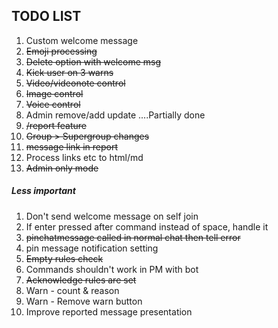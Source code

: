 ## TODO LIST

1. Custom welcome message
2. ~~Emoji processing~~
3. ~~Delete option with welcome msg~~
4. ~~Kick user on 3 warns~~
5. ~~Video/videonote control~~
6. ~~Image control~~
7. ~~Voice control~~
8. Admin remove/add update ....Partially done
9. ~~/report feature~~
10. ~~Group > Supergroup changes~~
11. ~~message link in report~~
12. Process links etc to html/md
13. ~~Admin only mode~~

##### Less important
1. Don't send welcome message on self join
2. If enter pressed after command instead of space, handle it
3. ~~pinchatmessage called in normal chat then tell error~~
4. pin message notification setting
5. ~~Empty rules check~~
6. Commands shouldn't work in PM with bot
7. ~~Acknowledge rules are set~~
8. Warn - count & reason
9. Warn - Remove warn button
10. Improve reported message presentation